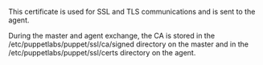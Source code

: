 
This certificate is used for SSL and TLS communications and is sent to the agent.

 During the master and agent exchange, the CA is stored 
in the /etc/puppetlabs/puppet/ssl/ca/signed directory on the master and 
in the /etc/puppetlabs/puppet/ssl/certs directory on the agent.